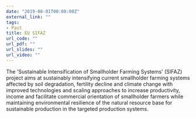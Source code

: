 ```yaml
---
date: "2019-08-01T00:00:00Z"
external_link: ""
tags:
- Past
title: EU SIFAZ
url_code: ""
url_pdf: ""
url_slides: ""
url_video: ""
---
```


The 'Sustainable Intensification of Smallholder Farming Systems' (SIFAZ) project aims at sustainably intensifying current smallholder farming systems affected by soil degradation, fertility decline and climate change with improved technologies and scaling approaches to increase productivity, income and facilitate commercial orientation of smallholder farmers while maintaining environmental resilience of the natural resource base for sustainable production in the targeted production systems.